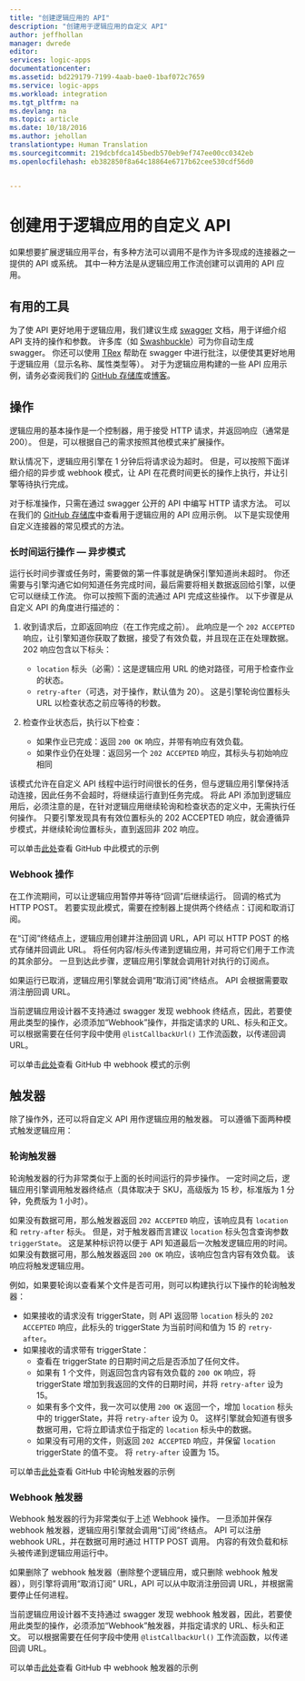 ```yaml
---
title: "创建逻辑应用的 API"
description: "创建用于逻辑应用的自定义 API"
author: jeffhollan
manager: dwrede
editor: 
services: logic-apps
documentationcenter: 
ms.assetid: bd229179-7199-4aab-bae0-1baf072c7659
ms.service: logic-apps
ms.workload: integration
ms.tgt_pltfrm: na
ms.devlang: na
ms.topic: article
ms.date: 10/18/2016
ms.author: jehollan
translationtype: Human Translation
ms.sourcegitcommit: 219dcbfdca145bedb570eb9ef747ee00cc0342eb
ms.openlocfilehash: eb382850f8a64c18864e6717b62cee530cdf56d0


---
```

# <a name="creating-a-custom-api-to-use-with-logic-apps"></a>创建用于逻辑应用的自定义 API
如果想要扩展逻辑应用平台，有多种方法可以调用不是作为许多现成的连接器之一提供的 API 或系统。  其中一种方法是从逻辑应用工作流创建可以调用的 API 应用。

## <a name="helpful-tools"></a>有用的工具
为了使 API 更好地用于逻辑应用，我们建议生成 [swagger](http://swagger.io) 文档，用于详细介绍 API 支持的操作和参数。  许多库（如 [Swashbuckle](https://github.com/domaindrivendev/Swashbuckle)）可为你自动生成 swagger。  你还可以使用 [TRex](https://github.com/nihaue/TRex) 帮助在 swagger 中进行批注，以便使其更好地用于逻辑应用（显示名称、属性类型等）。  对于为逻辑应用构建的一些 API 应用示例，请务必查阅我们的 [GitHub 存储库](http://github.com/logicappsio)或[博客](http://aka.ms/logicappsblog)。

## <a name="actions"></a>操作
逻辑应用的基本操作是一个控制器，用于接受 HTTP 请求，并返回响应（通常是 200）。  但是，可以根据自己的需求按照其他模式来扩展操作。

默认情况下，逻辑应用引擎在 1 分钟后将请求设为超时。  但是，可以按照下面详细介绍的异步或 webhook 模式，让 API 在花费时间更长的操作上执行，并让引擎等待执行完成。

对于标准操作，只需在通过 swagger 公开的 API 中编写 HTTP 请求方法。  可以在我们的 [GitHub 存储库](https://github.com/logicappsio)中查看用于逻辑应用的 API 应用示例。  以下是实现使用自定义连接器的常见模式的方法。

### <a name="long-running-actions---async-pattern"></a>长时间运行操作 — 异步模式
运行长时间步骤或任务时，需要做的第一件事就是确保引擎知道尚未超时。 你还需要与引擎沟通它如何知道任务完成时间，最后需要将相关数据返回给引擎，以便它可以继续工作流。 你可以按照下面的流通过 API 完成这些操作。 以下步骤是从自定义 API 的角度进行描述的：

1. 收到请求后，立即返回响应（在工作完成之前）。 此响应是一个 `202 ACCEPTED` 响应，让引擎知道你获取了数据，接受了有效负载，并且现在正在处理数据。 202 响应包含以下标头： 
   
   * `location` 标头（必需）：这是逻辑应用 URL 的绝对路径，可用于检查作业的状态。
   * `retry-after`（可选，对于操作，默认值为 20）。 这是引擎轮询位置标头 URL 以检查状态之前应等待的秒数。
2. 检查作业状态后，执行以下检查： 
   
   * 如果作业已完成：返回 `200 OK` 响应，并带有响应有效负载。
   * 如果作业仍在处理：返回另一个 `202 ACCEPTED` 响应，其标头与初始响应相同

该模式允许在自定义 API 线程中运行时间很长的任务，但与逻辑应用引擎保持活动连接，因此任务不会超时，将继续运行直到任务完成。 将此 API 添加到逻辑应用后，必须注意的是，在针对逻辑应用继续轮询和检查状态的定义中，无需执行任何操作。 只要引擎发现具有有效位置标头的 202 ACCEPTED 响应，就会遵循异步模式，并继续轮询位置标头，直到返回非 202 响应。

可以单击[此处](https://github.com/jeffhollan/LogicAppsAsyncResponseSample)查看 GitHub 中此模式的示例

### <a name="webhook-actions"></a>Webhook 操作
在工作流期间，可以让逻辑应用暂停并等待“回调”后继续运行。  回调的格式为 HTTP POST。  若要实现此模式，需要在控制器上提供两个终结点：订阅和取消订阅。

在“订阅”终结点上，逻辑应用创建并注册回调 URL，API 可以 HTTP POST 的格式存储并回调此 URL。  将任何内容/标头传递到逻辑应用，并可将它们用于工作流的其余部分。  一旦到达此步骤，逻辑应用引擎就会调用针对执行的订阅点。

如果运行已取消，逻辑应用引擎就会调用“取消订阅”终结点。  API 会根据需要取消注册回调 URL。

当前逻辑应用设计器不支持通过 swagger 发现 webhook 终结点，因此，若要使用此类型的操作，必须添加“Webhook”操作，并指定请求的 URL、标头和正文。  可以根据需要在任何字段中使用 `@listCallbackUrl()` 工作流函数，以传递回调 URL。

可以单击[此处](https://github.com/jeffhollan/LogicAppTriggersExample/blob/master/LogicAppTriggers/Controllers/WebhookTriggerController.cs)查看 GitHub 中 webhook 模式的示例

## <a name="triggers"></a>触发器
除了操作外，还可以将自定义 API 用作逻辑应用的触发器。  可以遵循下面两种模式触发逻辑应用：

### <a name="polling-triggers"></a>轮询触发器
轮询触发器的行为非常类似于上面的长时间运行的异步操作。  一定时间之后，逻辑应用引擎调用触发器终结点（具体取决于 SKU，高级版为 15 秒，标准版为 1 分钟，免费版为 1 小时）。

如果没有数据可用，那么触发器返回 `202 ACCEPTED` 响应，该响应具有 `location` 和 `retry-after` 标头。  但是，对于触发器而言建议 `location` 标头包含查询参数 `triggerState`。  这是某种标识符以便于 API 知道最后一次触发逻辑应用的时间。  如果没有数据可用，那么触发器返回 `200 OK` 响应，该响应包含内容有效负载。  该响应将触发逻辑应用。

例如，如果要轮询以查看某个文件是否可用，则可以构建执行以下操作的轮询触发器：

* 如果接收的请求没有 triggerState，则 API 返回带 `location` 标头的 `202 ACCEPTED` 响应，此标头的 triggerState 为当前时间和值为 15 的 `retry-after`。
* 如果接收的请求带有 triggerState：
  * 查看在 triggerState 的日期时间之后是否添加了任何文件。 
  * 如果有 1 个文件，则返回包含内容有效负载的 `200 OK` 响应，将 triggerState 增加到我返回的文件的日期时间，并将 `retry-after` 设为 15。
  * 如果有多个文件，我一次可以使用 `200 OK` 返回一个，增加 `location` 标头中的 triggerState，并将 `retry-after` 设为 0。  这样引擎就会知道有很多数据可用，它将立即请求位于指定的 `location` 标头中的数据。
  * 如果没有可用的文件，则返回 `202 ACCEPTED` 响应，并保留 `location` triggerState 的值不变。  将 `retry-after` 设置为 15。

可以单击[此处](https://github.com/jeffhollan/LogicAppTriggersExample/tree/master/LogicAppTriggers)查看 GitHub 中轮询触发器的示例

### <a name="webhook-triggers"></a>Webhook 触发器
Webhook 触发器的行为非常类似于上述 Webhook 操作。  一旦添加并保存 webhook 触发器，逻辑应用引擎就会调用“订阅”终结点。  API 可以注册 webhook URL，并在数据可用时通过 HTTP POST 调用。  内容的有效负载和标头被传递到逻辑应用运行中。

如果删除了 webhook 触发器（删除整个逻辑应用，或只删除 webhook 触发器），则引擎将调用“取消订阅” URL，API 可以从中取消注册回调 URL，并根据需要停止任何进程。

当前逻辑应用设计器不支持通过 swagger 发现 webhook 触发器，因此，若要使用此类型的操作，必须添加“Webhook”触发器，并指定请求的 URL、标头和正文。  可以根据需要在任何字段中使用 `@listCallbackUrl()` 工作流函数，以传递回调 URL。

可以单击[此处](https://github.com/jeffhollan/LogicAppTriggersExample/tree/master/LogicAppTriggers)查看 GitHub 中 webhook 触发器的示例




<!--HONumber=Nov16_HO3-->


